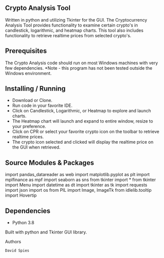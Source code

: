 ## Crypto Analysis Tool

Written in python and utilizing Tkinter for the GUI. The Cryptocurrency Analysis Tool provides functionality to examine certain crypto's in candlestick, logarithmic, and heatmap charts. This tool also includes functionality to retrieve realtime prices from selected crypto's. 


## Prerequisites

The Crypto Analysis code should run on most Windows machines with very few dependencies. 
*Note - this program has not been tested outside the Windows environment.


## Installing / Running

* Download or Clone.
* Run code in your favorite IDE.
* Click on Candlestick, Logarithmic, or Heatmap to explore and launch charts.
* The Heatmap chart will launch and expand to entire window, resize to your preference.
* Click on CPR or select your favorite crypto icon on the toolbar to retrieve realtime prices. 
* The crypto icon selected and clicked will display the realtime price on the GUI when retrieved.


## Source Modules & Packages

import pandas_datareader as web
import matplotlib.pyplot as plt
import mplfinance as mpf
import seaborn as sns
from tkinter import *
from tkinter import Menu
import datetime as dt
import tkinter as tk
import requests
import json
import os
from PIL import Image, ImageTk
from idlelib.tooltip import Hovertip

## Dependencies

* Python 3.8

Built with python and Tkinter GUI library.


Authors

    David Spies
